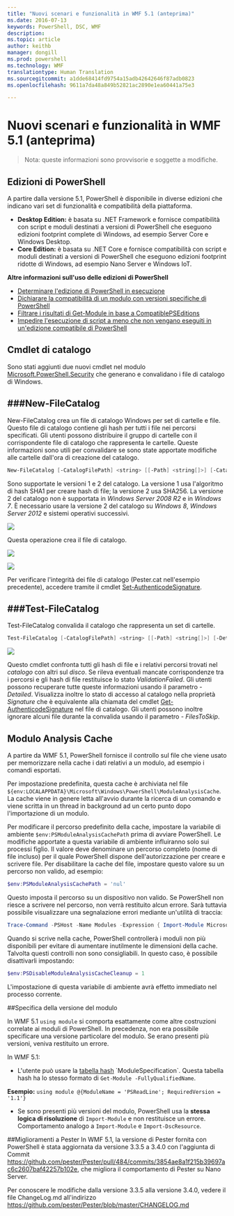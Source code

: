 ```yaml
---
title: "Nuovi scenari e funzionalità in WMF 5.1 (anteprima)"
ms.date: 2016-07-13
keywords: PowerShell, DSC, WMF
description: 
ms.topic: article
author: keithb
manager: dongill
ms.prod: powershell
ms.technology: WMF
translationtype: Human Translation
ms.sourcegitcommit: a1dde68414fd9754a15adb42642646f87adb0823
ms.openlocfilehash: 9611a7da48a849b52821ac2890e1ea60441a75e3

---
```


# Nuovi scenari e funzionalità in WMF 5.1 (anteprima) #

> Nota: queste informazioni sono provvisorie e soggette a modifiche.

## Edizioni di PowerShell ##
A partire dalla versione 5.1, PowerShell è disponibile in diverse edizioni che indicano vari set di funzionalità e compatibilità della piattaforma.

- **Desktop Edition:** è basata su .NET Framework e fornisce compatibilità con script e moduli destinati a versioni di PowerShell che eseguono edizioni footprint complete di Windows, ad esempio Server Core e Windows Desktop.
- **Core Edition:** è basata su .NET Core e fornisce compatibilità con script e moduli destinati a versioni di PowerShell che eseguono edizioni footprint ridotte di Windows, ad esempio Nano Server e Windows IoT.

**Altre informazioni sull'uso delle edizioni di PowerShell**
- [Determinare l'edizione di PowerShell in esecuzione]()
- [Dichiarare la compatibilità di un modulo con versioni specifiche di PowerShell]()
- [Filtrare i risultati di Get-Module in base a CompatiblePSEditions]()
- [Impedire l'esecuzione di script a meno che non vengano eseguiti in un'edizione compatibile di PowerShell]()

## Cmdlet di catalogo  

Sono stati aggiunti due nuovi cmdlet nel modulo [Microsoft.PowerShell.Security](https://technet.microsoft.com/en-us/library/hh847877.aspx) che generano e convalidano i file di catalogo di Windows.  

###New-FileCatalog 
--------------------------------

New-FileCatalog crea un file di catalogo Windows per set di cartelle e file. Questo file di catalogo contiene gli hash per tutti i file nei percorsi specificati. Gli utenti possono distribuire il gruppo di cartelle con il corrispondente file di catalogo che rappresenta le cartelle. Queste informazioni sono utili per convalidare se sono state apportate modifiche alle cartelle dall'ora di creazione del catalogo.    

```PowerShell
New-FileCatalog [-CatalogFilePath] <string> [[-Path] <string[]>] [-CatalogVersion <int>] [-WhatIf] [-Confirm] [<CommonParameters>]
```
Sono supportate le versioni 1 e 2 del catalogo. La versione 1 usa l'algoritmo di hash SHA1 per creare hash di file; la versione 2 usa SHA256. La versione 2 del catalogo non è supportata in *Windows Server 2008 R2* e in *Windows 7*. È necessario usare la versione 2 del catalogo su *Windows 8*, *Windows Server 2012* e sistemi operativi successivi.  

![](../images/NewFileCatalog.jpg)

Questa operazione crea il file di catalogo. 

![](../images/CatalogFile1.jpg)  

![](../images/CatalogFile2.jpg) 

Per verificare l'integrità dei file di catalogo (Pester.cat nell'esempio precedente), accedere tramite il cmdlet [Set-AuthenticodeSignature](https://technet.microsoft.com/library/hh849819.aspx).   


###Test-FileCatalog 
--------------------------------

Test-FileCatalog convalida il catalogo che rappresenta un set di cartelle. 

```PowerShell
Test-FileCatalog [-CatalogFilePath] <string> [[-Path] <string[]>] [-Detailed] [-FilesToSkip <string[]>] [-WhatIf] [-Confirm] [<CommonParameters>]
```

![](../images/TestFileCatalog.jpg)

Questo cmdlet confronta tutti gli hash di file e i relativi percorsi trovati nel *catalogo* con altri sul *disco*. Se rileva eventuali mancate corrispondenze tra i percorsi e gli hash di file restituisce lo stato *ValidationFailed*. Gli utenti possono recuperare tutte queste informazioni usando il parametro *-Detailed*. Visualizza inoltre lo stato di accesso al catalogo nella proprietà *Signature* che è equivalente alla chiamata del cmdlet [Get-AuthenticodeSignature](https://technet.microsoft.com/en-us/library/hh849805.aspx) nel file di catalogo. Gli utenti possono inoltre ignorare alcuni file durante la convalida usando il parametro *- FilesToSkip*. 


## Modulo Analysis Cache ##
A partire da WMF 5.1, PowerShell fornisce il controllo sul file che viene usato per memorizzare nella cache i dati relativi a un modulo, ad esempio i comandi esportati.

Per impostazione predefinita, questa cache è archiviata nel file `${env:LOCALAPPDATA}\Microsoft\Windows\PowerShell\ModuleAnalysisCache`.
La cache viene in genere letta all'avvio durante la ricerca di un comando e viene scritta in un thread in background ad un certo punto dopo l'importazione di un modulo.

Per modificare il percorso predefinito della cache, impostare la variabile di ambiente `$env:PSModuleAnalysisCachePath` prima di avviare PowerShell. Le modifiche apportate a questa variabile di ambiente influiranno solo sui processi figlio. Il valore deve denominare un percorso completo (nome di file incluso) per il quale PowerShell dispone dell'autorizzazione per creare e scrivere file. Per disabilitare la cache del file, impostare questo valore su un percorso non valido, ad esempio:

```PowerShell
$env:PSModuleAnalysisCachePath = 'nul'
```

Questo imposta il percorso su un dispositivo non valido. Se PowerShell non riesce a scrivere nel percorso, non verrà restituito alcun errore. Sarà tuttavia possibile visualizzare una segnalazione errori mediante un'utilità di traccia:

```PowerShell
Trace-Command -PSHost -Name Modules -Expression { Import-Module Microsoft.PowerShell.Management -Force }
```

Quando si scrive nella cache, PowerShell controllerà i moduli non più disponibili per evitare di aumentare inutilmente le dimensioni della cache.
Talvolta questi controlli non sono consigliabili. In questo caso, è possibile disattivarli impostando:

```PowerShell
$env:PSDisableModuleAnalysisCacheCleanup = 1
```

L'impostazione di questa variabile di ambiente avrà effetto immediato nel processo corrente.

##Specifica della versione del modulo

In WMF 5.1 `using module` si comporta esattamente come altre costruzioni correlate ai moduli di PowerShell. In precedenza, non era possibile specificare una versione particolare del modulo. Se erano presenti più versioni, veniva restituito un errore.


In WMF 5.1:

* L'utente può usare la [tabella hash](https://msdn.microsoft.com/en-us/library/jj136290(v=vs.85).aspx) `ModuleSpecification`. Questa tabella hash ha lo stesso formato di `Get-Module -FullyQualifiedName`.

**Esempio:** `using module @{ModuleName = 'PSReadLine'; RequiredVersion = '1.1'}`

* Se sono presenti più versioni del modulo, PowerShell usa la **stessa logica di risoluzione** di `Import-Module` e non restituisce un errore. Comportamento analogo a `Import-Module` e `Import-DscResource`.


##Miglioramenti a Pester
In WMF 5.1, la versione di Pester fornita con PowerShell è stata aggiornata da versione 3.3.5 a 3.4.0 con l'aggiunta di Commit https://github.com/pester/Pester/pull/484/commits/3854ae8a1f215b39697ac6c2607baf42257b102e, che migliora il comportamento di Pester su Nano Server. 

Per conoscere le modifiche dalla versione 3.3.5 alla versione 3.4.0, vedere il file ChangeLog.md all'indirizzo https://github.com/pester/Pester/blob/master/CHANGELOG.md



<!--HONumber=Aug16_HO3-->


